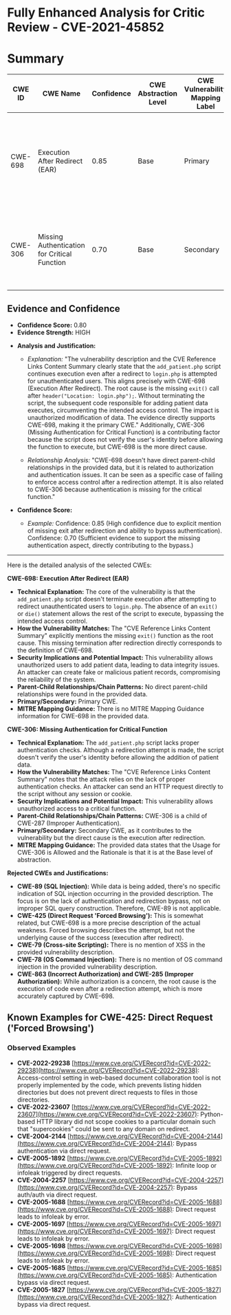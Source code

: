 # Fully Enhanced Analysis for Critic Review - CVE-2021-45852

# Summary
| CWE ID | CWE Name | Confidence | CWE Abstraction Level | CWE Vulnerability Mapping Label | CWE-Vulnerability Mapping Notes |
|---|---|---|---|---|---|
| CWE-698 | Execution After Redirect (EAR) | 0.85 | Base | Primary | The primary weakness is that the code continues to execute even after a redirect is issued, allowing unauthorized access. |
| CWE-306 | Missing Authentication for Critical Function | 0.70 | Base | Secondary | The code does not properly authenticate the user before allowing them to add a patient. |

## Evidence and Confidence

*   **Confidence Score:** 0.80
*   **Evidence Strength:** HIGH

- **Analysis and Justification:**  
  - *Explanation:* "The vulnerability description and the CVE Reference Links Content Summary clearly state that the `add_patient.php` script continues execution even after a redirect to `login.php` is attempted for unauthenticated users. This aligns precisely with CWE-698 (Execution After Redirect). The root cause is the missing `exit()` call after `header("Location: login.php");`. Without terminating the script, the subsequent code responsible for adding patient data executes, circumventing the intended access control. The impact is unauthorized modification of data. The evidence directly supports CWE-698, making it the primary CWE." Additionally, CWE-306 (Missing Authentication for Critical Function) is a contributing factor because the script does not verify the user's identity before allowing the function to execute, but CWE-698 is the more direct cause.
  
  - *Relationship Analysis:* "CWE-698 doesn't have direct parent-child relationships in the provided data, but it is related to authorization and authentication issues. It can be seen as a specific case of failing to enforce access control after a redirection attempt. It is also related to CWE-306 because authentication is missing for the critical function."

- **Confidence Score:**  
  - *Example:* Confidence: 0.85 (High confidence due to explicit mention of missing exit after redirection and ability to bypass authentication). Confidence: 0.70 (Sufficient evidence to support the missing authentication aspect, directly contributing to the bypass.)

---

Here is the detailed analysis of the selected CWEs:

**CWE-698: Execution After Redirect (EAR)**

*   **Technical Explanation:** The core of the vulnerability is that the `add_patient.php` script doesn't terminate execution after attempting to redirect unauthenticated users to `login.php`. The absence of an `exit()` or `die()` statement allows the rest of the script to execute, bypassing the intended access control.
*   **How the Vulnerability Matches:** The "CVE Reference Links Content Summary" explicitly mentions the missing `exit()` function as the root cause. This missing termination after redirection directly corresponds to the definition of CWE-698.
*   **Security Implications and Potential Impact:** This vulnerability allows unauthorized users to add patient data, leading to data integrity issues. An attacker can create fake or malicious patient records, compromising the reliability of the system.
*   **Parent-Child Relationships/Chain Patterns:** No direct parent-child relationships were found in the provided data.
*   **Primary/Secondary:** Primary CWE.
*   **MITRE Mapping Guidance:** There is no MITRE Mapping Guidance information for CWE-698 in the provided data.

**CWE-306: Missing Authentication for Critical Function**

*   **Technical Explanation:** The `add_patient.php` script lacks proper authentication checks. Although a redirection attempt is made, the script doesn't verify the user's identity before allowing the addition of patient data.
*   **How the Vulnerability Matches:** The "CVE Reference Links Content Summary" notes that the attack relies on the lack of proper authentication checks. An attacker can send an HTTP request directly to the script without any session or cookie.
*   **Security Implications and Potential Impact:** This vulnerability allows unauthorized access to a critical function.
*   **Parent-Child Relationships/Chain Patterns:** CWE-306 is a child of CWE-287 (Improper Authentication).
*   **Primary/Secondary:** Secondary CWE, as it contributes to the vulnerability but the direct cause is the execution after redirection.
*   **MITRE Mapping Guidance:** The provided data states that the Usage for CWE-306 is Allowed and the Rationale is that it is at the Base level of abstraction.

**Rejected CWEs and Justifications:**

*   **CWE-89 (SQL Injection):** While data is being added, there's no specific indication of SQL injection occurring in the provided description. The focus is on the lack of authentication and redirection bypass, not on improper SQL query construction. Therefore, CWE-89 is not applicable.
*   **CWE-425 (Direct Request 'Forced Browsing'):** This is somewhat related, but CWE-698 is a more precise description of the actual weakness. Forced browsing describes the attempt, but not the underlying cause of the success (execution after redirect).
*   **CWE-79 (Cross-site Scripting):** There is no mention of XSS in the provided vulnerability description.
*   **CWE-78 (OS Command Injection):** There is no mention of OS command injection in the provided vulnerability description.
*   **CWE-863 (Incorrect Authorization) and CWE-285 (Improper Authorization):** While authorization is a concern, the root cause is the execution of code even after a redirection attempt, which is more accurately captured by CWE-698.



## Known Examples for CWE-425: Direct Request ('Forced Browsing')
### Observed Examples
- **CVE-2022-29238** [https://www.cve.org/CVERecord?id=CVE-2022-29238](https://www.cve.org/CVERecord?id=CVE-2022-29238): Access-control setting in web-based document collaboration tool is not properly implemented by the code, which prevents listing hidden directories but does not prevent direct requests to files in those directories.
- **CVE-2022-23607** [https://www.cve.org/CVERecord?id=CVE-2022-23607](https://www.cve.org/CVERecord?id=CVE-2022-23607): Python-based HTTP library did not scope cookies to a particular domain such that "supercookies" could be sent to any domain on redirect.
- **CVE-2004-2144** [https://www.cve.org/CVERecord?id=CVE-2004-2144](https://www.cve.org/CVERecord?id=CVE-2004-2144): Bypass authentication via direct request.
- **CVE-2005-1892** [https://www.cve.org/CVERecord?id=CVE-2005-1892](https://www.cve.org/CVERecord?id=CVE-2005-1892): Infinite loop or infoleak triggered by direct requests.
- **CVE-2004-2257** [https://www.cve.org/CVERecord?id=CVE-2004-2257](https://www.cve.org/CVERecord?id=CVE-2004-2257): Bypass auth/auth via direct request.
- **CVE-2005-1688** [https://www.cve.org/CVERecord?id=CVE-2005-1688](https://www.cve.org/CVERecord?id=CVE-2005-1688): Direct request leads to infoleak by error.
- **CVE-2005-1697** [https://www.cve.org/CVERecord?id=CVE-2005-1697](https://www.cve.org/CVERecord?id=CVE-2005-1697): Direct request leads to infoleak by error.
- **CVE-2005-1698** [https://www.cve.org/CVERecord?id=CVE-2005-1698](https://www.cve.org/CVERecord?id=CVE-2005-1698): Direct request leads to infoleak by error.
- **CVE-2005-1685** [https://www.cve.org/CVERecord?id=CVE-2005-1685](https://www.cve.org/CVERecord?id=CVE-2005-1685): Authentication bypass via direct request.
- **CVE-2005-1827** [https://www.cve.org/CVERecord?id=CVE-2005-1827](https://www.cve.org/CVERecord?id=CVE-2005-1827): Authentication bypass via direct request.
